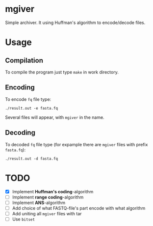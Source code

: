 # mgiver
Simple archiver. It using Huffman's algorithm to encode/decode files.

# Usage

## Compilation

To compile the program just type `make` in work directory.

## Encoding

To encode `fq` file type:

```
./result.out -e fasta.fq
```

Several files will appear, with `mgiver` in the name.

## Decoding

To decoded `fq` file type (for expample there are `mgiver` files with prefix `fasta.fq`):

```
./result.out -d fasta.fq
```

# TODO

- [x] Implement **Huffman's coding**-algorithm
- [ ] Implement **range coding**-algorithm
- [ ] Implement **ANS**-algorithm
- [ ] Add choice of what FASTQ-file's part encode with what algorithm
- [ ] Add uniting all `mgiver` files with tar
- [ ] Use `bitset` 
